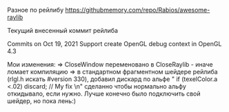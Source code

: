 ﻿Разное по рейлибу
https://githubmemory.com/repo/Rabios/awesome-raylib


Текущий внесенный коммит рейлиба
	
Commits on Oct 19, 2021
    Support create OpenGL debug context in OpenGL 4.3 


Мои изменения:
=> CloseWindow переменовано в CloseRaylib - иначе ломает компиляцию
=> в стандартном фрагментном шейдере рейлиба (rlgl.h искать #version 330), добавил дискард по альфе "    if (texelColor.a <.02) discard; // My fix            \n"
	сделанно чтобы нормально альфу откидывало, если нужно. Лучше конечно было подключить свой шейдер, но пока лень:)